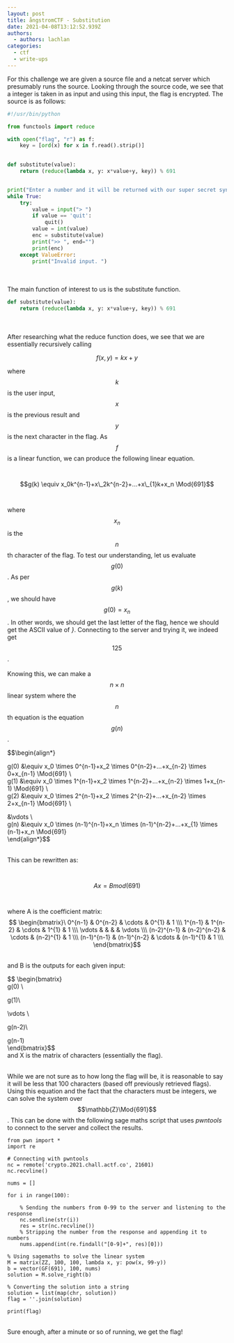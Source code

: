 ```yaml
---
layout: post
title: ångstromCTF - Substitution
date: 2021-04-08T13:12:52.939Z
authors:
  - authors: lachlan
categories:
  - ctf
  - write-ups
---
```

For this challenge we are given a source file and a netcat server which presumably runs the source. Looking through the source code, we see that a integer is taken in as input and using this input, the flag is encrypted. The source is as follows:

```python
#!/usr/bin/python

from functools import reduce

with open("flag", "r") as f:
    key = [ord(x) for x in f.read().strip()]
    

def substitute(value):
    return (reduce(lambda x, y: x*value+y, key)) % 691


print("Enter a number and it will be returned with our super secret synthetic substitution technique")
while True:
    try:
        value = input("> ")
        if value == 'quit':
            quit()
        value = int(value)
        enc = substitute(value)
        print(">> ", end="")
        print(enc)
    except ValueError:
        print("Invalid input. ")
```

\
\
The main function of interest to us is the substitute function.

```python
def substitute(value):
    return (reduce(lambda x, y: x*value+y, key)) % 691
```

\
\
After researching what the reduce function does, we see that we are essentially recursively calling 

$$f(x,y) = kx+y$$

where $$k$$ is the user input, $$x$$ is the previous result and $$y$$ is the next character in the flag. As $$f$$ is a linear function, we can produce the following linear equation.\
\
   $$g(k) \equiv x_0k^{n-1}+x\_2k^{n-2}+...+x\_{1}k+x_n \Mod{691}$$\
\
where $$x_n$$ is the $$n$$th character of the flag. To test our understanding, let us evaluate $$g(0)$$. As per $$g(k)$$, we should have $$g(0)=x_n$$. In other words, we should get the last letter of the flag, hence we should get the ASCII value of *}*. Connecting to the server and trying it, we indeed get $$125$$.\
\
Knowing this, we can make a $$n \times n$$ linear system where the $$n$$th equation is the equation $$g(n)$$. 

$$\begin{align*}

g(0) &\equiv x_0 \times 0^{n-1}+x\_2 \times 0^{n-2}+...+x\_{n-2} \times 0+x_{n-1} \Mod{691} \\\
g(1) &\equiv x_0 \times 1^{n-1}+x\_2 \times 1^{n-2}+...+x\_{n-2} \times 1+x_{n-1) \Mod{691} \\\
g(2) &\equiv x_0 \times 2^{n-1}+x\_2 \times 2^{n-2}+...+x\_{n-2} \times 2+x_{n-1} \Mod{691} \\

&\vdots \\\
g(n) &\equiv x_0 \times (n-1)^{n-1}+x\_n \times (n-1)^{n-2}+...+x\_{1} \times (n-1)+x_n \Mod{691}\
\end{align*}$$

\
This can be rewritten as:\
\
   $$Ax=B mod(691)$$\
\
where A is the coefficient matrix:\
$$ \begin{bmatrix}\
0^{n-1} & 0^{n-2} & \cdots & 0^{1} & 1 \\\
1^{n-1} & 1^{n-2} & \cdots & 1^{1} & 1 \\\
\vdots   &             &            &          &  \vdots  \\\
(n-2)^{n-1} & (n-2)^{n-2} & \cdots & (n-2)^{1} & 1 \\\
(n-1)^{n-1} & (n-1)^{n-2} & \cdots & (n-1)^{1} & 1 \\\
\end{bmatrix}$$

\
and B is the outputs for each given input:

$$ \begin{bmatrix}\
g(0) \\

g(1)\\

\vdots \\

g(n-2)\\

g(n-1)\
\end{bmatrix}$$\
and X is the matrix of characters (essentially the flag).

\
While we are not sure as to how long the flag will be, it is reasonable to say it will be less that 100 characters (based off previously retrieved flags). Using this equation and the fact that the characters must be integers, we can solve the system over $$\mathbb{Z}\Mod{691}$$. This can be done with the following sage maths script that uses *pwntools* to connect to the server and collect the results.

```sage
from pwn import *
import re

# Connecting with pwntools
nc = remote('crypto.2021.chall.actf.co', 21601)
nc.recvline()

nums = []

for i in range(100):

    % Sending the numbers from 0-99 to the server and listening to the response
    nc.sendline(str(i))
    res = str(nc.recvline())
    % Stripping the number from the response and appending it to numbers
    nums.append(int(re.findall("[0-9]+", res)[0]))

% Using sagemaths to solve the linear system
M = matrix(ZZ, 100, 100, lambda x, y: pow(x, 99-y))
b = vector(GF(691), 100, nums)
solution = M.solve_right(b)

% Converting the solution into a string
solution = list(map(chr, solution))
flag = ''.join(solution)

print(flag)
```

\
Sure enough, after a minute or so of running, we get the flag!